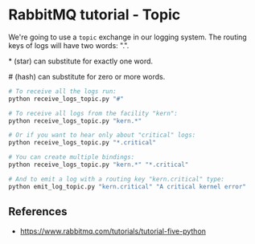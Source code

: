 # RabbitMQ tutorial - Topic

We're going to use a `topic` exchange in our logging system. The routing keys of logs will have two words: "<facility>.<severity>".

\* (star) can substitute for exactly one word.

\# (hash) can substitute for zero or more words.

```sh
# To receive all the logs run:
python receive_logs_topic.py "#"

# To receive all logs from the facility "kern":
python receive_logs_topic.py "kern.*"

# Or if you want to hear only about "critical" logs:
python receive_logs_topic.py "*.critical"

# You can create multiple bindings:
python receive_logs_topic.py "kern.*" "*.critical"

# And to emit a log with a routing key "kern.critical" type:
python emit_log_topic.py "kern.critical" "A critical kernel error"
```

## References
- https://www.rabbitmq.com/tutorials/tutorial-five-python
